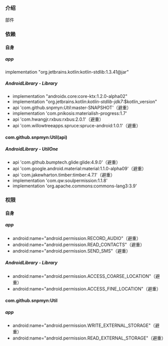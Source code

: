 ### 介绍
部件

### 依赖
#### 自身
##### app
implementation "org.jetbrains.kotlin:kotlin-stdlib:1.3.41@jar"
##### AndroidLibrary - Library
* implementation "androidx.core:core-ktx:1.2.0-alpha02"
* implementation "org.jetbrains.kotlin:*kotlin-stdlib-jdk7*:$kotlin_version"
* api 'com.github.snpmyn:*Util*:master-SNAPSHOT'（避重）
* implementation 'com.pnikosis:materialish-progress:1.7'
* api 'com.hwangjr.rxbus:rxbus:2.0.1'（避重）
* api 'com.willowtreeapps.spruce:spruce-android:1.0.1'（避重）
#### com.github.snpmyn:Util(api)
##### AndroidLibrary - UtilOne
* api 'com.github.bumptech.glide:glide:4.9.0'（避重）
* api 'com.google.android.material:material:1.1.0-alpha09'（避重）
* api 'com.jakewharton.timber:timber:4.7.1'（避重）
* implementation 'com.qw:soulpermission:1.1.8'
* implementation 'org.apache.commons:commons-lang3:3.9'

### 权限
#### 自身
##### app
* android:name="android.permission.RECORD_AUDIO"（避重）
* android:name="android.permission.READ_CONTACTS"（避重）
* android:name="android.permission.SEND_SMS"（避重）
##### AndroidLibrary - Library
* android:name="android.permission.ACCESS_COARSE_LOCATION"（避重）
* android:name="android.permission.ACCESS_FINE_LOCATION"（避重）
#### com.github.snpmyn:Util
##### app
* android:name="android.permission.WRITE_EXTERNAL_STORAGE"（避重）
* android:name="android.permission.READ_EXTERNAL_STORAGE"（避重）

